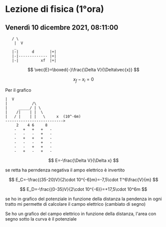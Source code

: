 # Lezione di fisica (1°ora)
## Venerdì 10 dicembre 2021, 08:11:00


       / \
        |  V
		_
	   |-|      d       |+|
	   |-|------------- |+|
	   |-|          xf  |+|



$$
\vec{E}=\boxed{-}\frac{\Delta V}{\Delta\vec{x}}
$$


$$
x_f-x_i=0
$$


Per il grafico
	
  
	|  V       
	|           /\
	|     _____/ | \
	|    /|    | |  \
	|   / |    | |   \     x  (10^-6m)
    --------------------------> 
         2    4 6     8
		-   +   +   +   -
		-   -   -   +   -
		-   +   +   +   -
		-   -   -   +   -
		-   -   +   +   -
		-   +   -   +   -




$$
E=-\frac{\Delta V}{\Delta x}
$$

se retta ha perndenza negativa il ampo elettrico è invertito

$$
E_C=-\frac{(35-20)V}{2\cdot 10^{-6}m}=-7,5\cdot 1'^6\frac{V}{m}
$$


$$
E_D=-\frac{(0-35)V}{2\cdot 10^{-6}}=+17,5\cdot 10^6m
$$

se ho in grafico del potenziale in funzione della distanza la pendenza in ogni tratto mi permette di calcolare il campo elettrico (cambiato di segno)

Se ho un grafico del campo elettrico in funzione della distanza, l'area con segno sotto la curva è il potenziale


<!--stackedit_data:
eyJoaXN0b3J5IjpbLTIxNzg2ODczMiwtNjM0NzM2NjI4LC0yMT
Q2MTc1MTYwLDExMzcyNTg3MTNdfQ==
-->